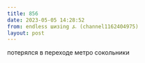 ```yaml
---
title: 856
date: 2023-05-05 14:28:52
from: endless шизing ⍼ (channel1162404975)
layout: post
---
```


потерялся в переходе метро сокольники
